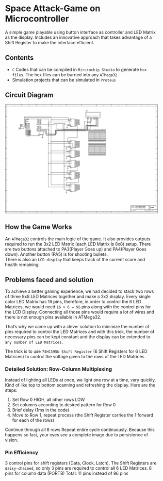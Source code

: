 # Space Attack-Game on Microcontroller

A simple game playable using button interface as controller and LED Matrix as the display. Includes an innovative approach that takes advantage of a Shift Register to make the interface efficient.

## Contents

- `C` Codes that can be compiled in `Mircrochip Studio` to generate `hex files`. The hex files can be burned into any `ATMega32`
- Simulation projects that can be simulated in `Proteus`

## Circuit Diagram

![Circuit Diagram](space-attack.BMP)

## How the Game Works

An `ATMega32` controls the main logic of the game. It also provides outputs
required to run the 3x2 LED Matrix (each LED Matrix is 8x8) setup. There are two buttons attached to PA3(Player Goes up)
and PA4(Player Goes down). Another button (PA5) is for shooting bullets. <br>
There is also an `LCD display` that keeps track of the current score and health
remaining.

## Problems faced and solution

To achieve a better gaming experience, we had decided to stack two rows of
three 8x8 LED Matrices together and make a 3x2 display. Every single color
LED Matrix has 16 pins, therefore, in order to control the 6 LED Matrices, we
would need `16 × 6 = 96` pins along with the control pins for the LCD Display. Connecting all those pins would require a lot of wires and there is not enough pins avaliable in ATMega32.

That’s why we came up with a clever solution to minimize the number of pins
required to control the LED Matrices and with this trick, the number of
necessary pins can be kept constant and the display can be extended to `any
number of LED Matrices`.

The trick is to use `74HC595N Shift Register` (6 Shift Registers for 6 LED Matrices) to control the voltage given
to the rows of the LED Matrices.

### Detailed Solution: Row-Column Multiplexing

Instead of lighting all LEDs at once, we light one row at a time, very quickly. Kind of like top to bottom scanning and refreshing the display. Here are the steps:

1. Set Row 0 HIGH, all other rows LOW
1. Set columns according to desired pattern for Row 0
1. Brief delay (1ms in the code)
1. Move to Row 1, repeat process (the Shift Register carries the 1 forward for each of the rows)

Continue through all 8 rows Repeat entire cycle continuously. Because this happens so fast, your eyes see a complete image due to persistence of vision.

### Pin Efficiency

3 control pins for shift registers (Data, Clock, Latch). The Shift Registers are `daisy-chained`, so only 3 pins are required to control all 6 LED Matrices.
8 pins for column data (PORTB)
Total: 11 pins instead of 96 pins
